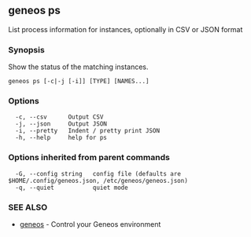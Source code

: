 ## geneos ps

List process information for instances, optionally in CSV or JSON format

### Synopsis

Show the status of the matching instances.

```
geneos ps [-c|-j [-i]] [TYPE] [NAMES...]
```

### Options

```
  -c, --csv      Output CSV
  -j, --json     Output JSON
  -i, --pretty   Indent / pretty print JSON
  -h, --help     help for ps
```

### Options inherited from parent commands

```
  -G, --config string   config file (defaults are $HOME/.config/geneos.json, /etc/geneos/geneos.json)
  -q, --quiet           quiet mode
```

### SEE ALSO

* [geneos](geneos.md)	 - Control your Geneos environment

